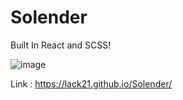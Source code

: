 # Solender

Built In React and SCSS!

![image](https://user-images.githubusercontent.com/100687592/221413106-dbfef7da-f0bb-4767-a5a7-d7ef53abcaa1.png)

Link : https://lack21.github.io/Solender/
